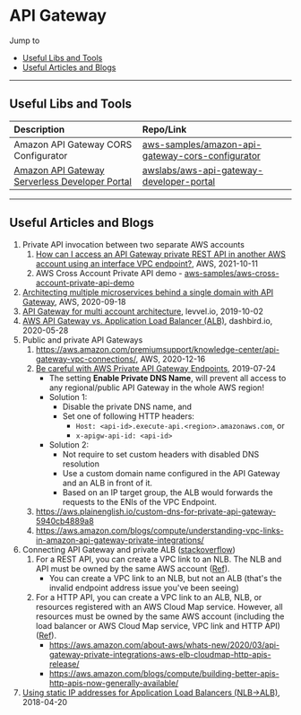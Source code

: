 # API Gateway

Jump to
- [Useful Libs and Tools](#useful-libs-and-tools)
- [Useful Articles and Blogs](#useful-articles-and-blogs)


---
## Useful Libs and Tools

| Description | Repo/Link |
| :--- | :--- |
| Amazon API Gateway CORS Configurator | [aws-samples/amazon-api-gateway-cors-configurator](https://github.com/aws-samples/amazon-api-gateway-cors-configurator) |
| [Amazon API Gateway Serverless Developer Portal](https://docs.aws.amazon.com/apigateway/latest/developerguide/apigateway-developer-portal.html) | [awslabs/aws-api-gateway-developer-portal](https://github.com/awslabs/aws-api-gateway-developer-portal) |


---
## Useful Articles and Blogs

1. Private API invocation between two separate AWS accounts
    1. [How can I access an API Gateway private REST API in another AWS account using an interface VPC endpoint?](https://aws.amazon.com/premiumsupport/knowledge-center/api-gateway-private-cross-account-vpce/), AWS, 2021-10-11
    1. AWS Cross Account Private API demo - [aws-samples/aws-cross-account-private-api-demo](https://github.com/aws-samples/aws-cross-account-private-api-demo)
1. [Architecting multiple microservices behind a single domain with API Gateway](https://aws.amazon.com/blogs/compute/architecting-multiple-microservices-behind-a-single-domain-with-amazon-api-gateway/), AWS, 2020-09-18
1. [API Gateway for multi account architecture](https://www.levvel.io/resource-library/aws-api-gateway-for-multi-account-architecture), levvel.io, 2019-10-02
1. [AWS API Gateway vs. Application Load Balancer (ALB)](https://dashbird.io/blog/aws-api-gateway-vs-application-load-balancer/), dashbird.io, 2020-05-28
1. Public and private API Gateways
    1. https://aws.amazon.com/premiumsupport/knowledge-center/api-gateway-vpc-connections/, AWS, 2020-12-16
    2. [Be careful with AWS Private API Gateway Endpoints](https://st-g.de/2019/07/be-careful-with-aws-private-api-gateway-endpoints), 2019-07-24
        - The setting **Enable Private DNS Name**,  will prevent all access to any regional/public API Gateway in the whole AWS region!
        - Solution 1:
            - Disable the private DNS name, and
            - Set one of following HTTP headers:
                - `Host: <api-id>.execute-api.<region>.amazonaws.com`, or
                - `x-apigw-api-id: <api-id>`
        - Solution 2:
            - Not require to set custom headers with disabled DNS resolution
            - Use a custom domain name configured in the API Gateway and an ALB in front of it.
            - Based on an IP target group, the ALB would forwards the requests to the ENIs of the VPC Endpoint.
    3. https://aws.plainenglish.io/custom-dns-for-private-api-gateway-5940cb4889a8
    4. https://aws.amazon.com/blogs/compute/understanding-vpc-links-in-amazon-api-gateway-private-integrations/
1. Connecting API Gateway and private ALB ([stackoverflow](https://stackoverflow.com/questions/50782573/connecting-aws-api-gateway-and-private-alb))
    1. For a REST API, you can create a VPC link to an NLB. The NLB and API must be owned by the same AWS account ([Ref](https://docs.aws.amazon.com/apigateway/latest/developerguide/getting-started-with-private-integration.html)).
        - You can create a VPC link to an NLB, but not an ALB (that's the invalid endpoint address issue you've been seeing)
    1. For a HTTP API, you can create a VPC link to an ALB, NLB, or resources registered with an AWS Cloud Map service. However, all resources must be owned by the same AWS account (including the load balancer or AWS Cloud Map service, VPC link and HTTP API)
    ([Ref](https://docs.aws.amazon.com/apigateway/latest/developerguide/http-api-develop-integrations-private.html)).
        - https://aws.amazon.com/about-aws/whats-new/2020/03/api-gateway-private-integrations-aws-elb-cloudmap-http-apis-release/
        - https://aws.amazon.com/blogs/compute/building-better-apis-http-apis-now-generally-available/
1. [Using static IP addresses for Application Load Balancers (NLB->ALB)](https://aws.amazon.com/blogs/networking-and-content-delivery/using-static-ip-addresses-for-application-load-balancers/), 2018-04-20
